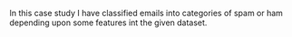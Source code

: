 In this case study I have classified emails into categories of spam or ham depending upon some features int the given dataset.

